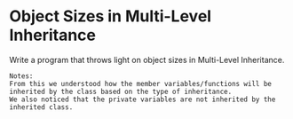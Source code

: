 # Object Sizes in Multi-Level Inheritance

Write a program that throws light on object sizes in Multi-Level Inheritance.
<br>

````
Notes:
From this we understood how the member variables/functions will be inherited by the class based on the type of inheritance.
We also noticed that the private variables are not inherited by the inherited class.
````
